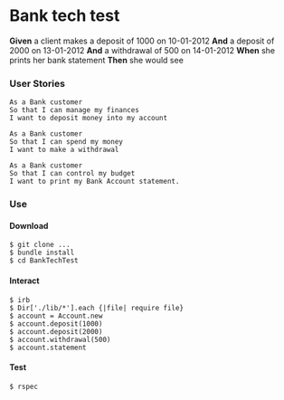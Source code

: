 # Bank tech test

**Given** a client makes a deposit of 1000 on 10-01-2012
**And** a deposit of 2000 on 13-01-2012
**And** a withdrawal of 500 on 14-01-2012
**When** she prints her bank statement
**Then** she would see

### User Stories

```
As a Bank customer
So that I can manage my finances
I want to deposit money into my account

As a Bank customer
So that I can spend my money
I want to make a withdrawal

As a Bank customer
So that I can control my budget
I want to print my Bank Account statement.
```

### Use
#### Download
```
$ git clone ...
$ bundle install
$ cd BankTechTest
```
#### Interact
```
$ irb
$ Dir['./lib/*'].each {|file| require file}
$ account = Account.new
$ account.deposit(1000)
$ account.deposit(2000)
$ account.withdrawal(500)
$ account.statement
```
#### Test
```
$ rspec
```
